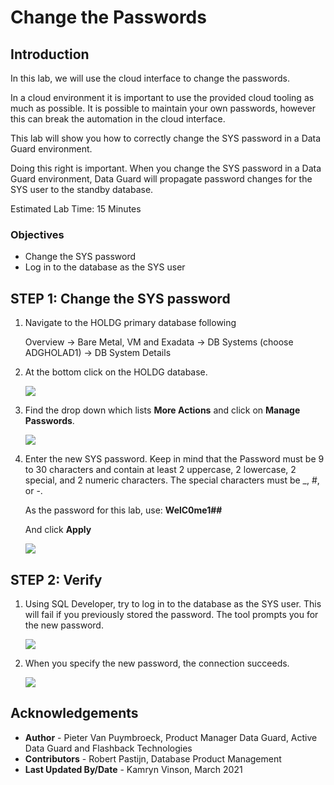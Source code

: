 # Change the Passwords

## Introduction

In this lab, we will use the cloud interface to change the passwords.

In a cloud environment it is important to use the provided cloud tooling as much as possible. It is possible to maintain your own passwords, however this can break the automation in the cloud interface.

This lab will show you how to correctly change the SYS password in a Data Guard environment.

Doing this right is important. When you change the SYS password in a Data Guard environment, Data Guard will propagate password changes for the SYS user to the standby database.

Estimated Lab Time: 15 Minutes

### Objectives
- Change the SYS password
- Log in to the database as the SYS user

## **STEP 1**: Change the SYS password

1. Navigate to the HOLDG primary database following

    Overview
    -> Bare Metal, VM and Exadata
    -> DB Systems (choose ADGHOLAD1)
    -> DB System Details

2. At the bottom click on the HOLDG database.

    ![](./images/sys-01.png)

3. Find the drop down which lists **More Actions** and click on **Manage Passwords**.

    ![](./images/sys-02.png)

4. Enter the new SYS password. Keep in mind that the Password must be 9 to 30 characters and contain at least 2 uppercase, 2 lowercase, 2 special, and 2 numeric characters. The special characters must be _, #, or -.

    As the password for this lab, use: **WelC0me1##**

    And click **Apply**

    ![](./images/sys-03.png)

## **STEP 2**: Verify

1. Using SQL Developer, try to log in to the database as the SYS user. This will fail if you previously stored the password. The tool prompts you for the new password.

    ![](./images/sys-04.png)

2. When you specify the new password, the connection succeeds.

    ![](./images/sys-05.png)


## Acknowledgements

- **Author** - Pieter Van Puymbroeck, Product Manager Data Guard, Active Data Guard and Flashback Technologies
- **Contributors** - Robert Pastijn, Database Product Management
- **Last Updated By/Date** -  Kamryn Vinson, March 2021
